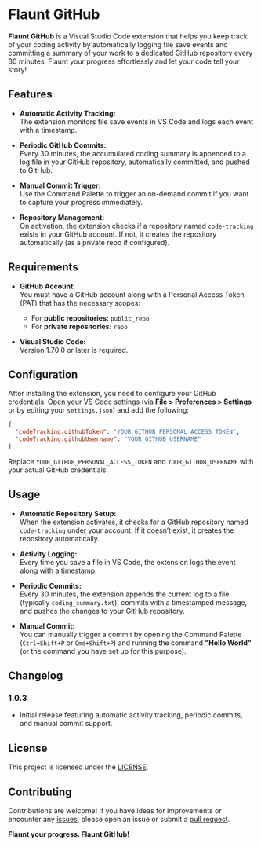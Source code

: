 # Flaunt GitHub

**Flaunt GitHub** is a Visual Studio Code extension that helps you keep track of your coding activity by automatically logging file save events and committing a summary of your work to a dedicated GitHub repository every 30 minutes. Flaunt your progress effortlessly and let your code tell your story!

## Features

- **Automatic Activity Tracking:**  
  The extension monitors file save events in VS Code and logs each event with a timestamp.

- **Periodic GitHub Commits:**  
  Every 30 minutes, the accumulated coding summary is appended to a log file in your GitHub repository, automatically committed, and pushed to GitHub.

- **Manual Commit Trigger:**  
  Use the Command Palette to trigger an on-demand commit if you want to capture your progress immediately.

- **Repository Management:**  
  On activation, the extension checks if a repository named `code-tracking` exists in your GitHub account. If not, it creates the repository automatically (as a private repo if configured).

## Requirements

- **GitHub Account:**  
  You must have a GitHub account along with a Personal Access Token (PAT) that has the necessary scopes:
  - For **public repositories:** `public_repo`
  - For **private repositories:** `repo`

- **Visual Studio Code:**  
  Version 1.70.0 or later is required.


## Configuration

After installing the extension, you need to configure your GitHub credentials. Open your VS Code settings (via **File > Preferences > Settings** or by editing your `settings.json`) and add the following:

```json
{
  "codeTracking.githubToken": "YOUR_GITHUB_PERSONAL_ACCESS_TOKEN",
  "codeTracking.githubUsername": "YOUR_GITHUB_USERNAME"
}
```

Replace `YOUR_GITHUB_PERSONAL_ACCESS_TOKEN` and `YOUR_GITHUB_USERNAME` with your actual GitHub credentials.

## Usage

- **Automatic Repository Setup:**  
  When the extension activates, it checks for a GitHub repository named `code-tracking` under your account. If it doesn’t exist, it creates the repository automatically.

- **Activity Logging:**  
  Every time you save a file in VS Code, the extension logs the event along with a timestamp.

- **Periodic Commits:**  
  Every 30 minutes, the extension appends the current log to a file (typically `coding_summary.txt`), commits with a timestamped message, and pushes the changes to your GitHub repository.

- **Manual Commit:**  
  You can manually trigger a commit by opening the Command Palette (`Ctrl+Shift+P` or `Cmd+Shift+P`) and running the command **"Hello World"** (or the command you have set up for this purpose).

## Changelog

### 1.0.3
- Initial release featuring automatic activity tracking, periodic commits, and manual commit support.

## License

This project is licensed under the [LICENSE](LICENSE).

## Contributing

Contributions are welcome! If you have ideas for improvements or encounter any [issues](https://github.com/vib795/flaunt-github/issues), please open an issue or submit a [pull request](https://github.com/vib795/flaunt-github/pulls).

**Flaunt your progress. Flaunt GitHub!**
